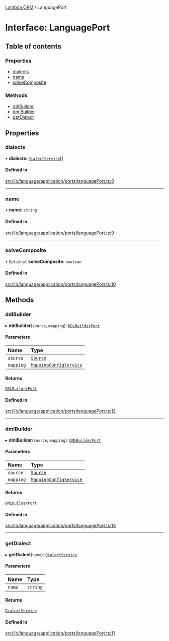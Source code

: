 [Lambda ORM](../README.md) / LanguagePort

# Interface: LanguagePort

## Table of contents

### Properties

- [dialects](LanguagePort.md#dialects)
- [name](LanguagePort.md#name)
- [solveComposite](LanguagePort.md#solvecomposite)

### Methods

- [ddlBuilder](LanguagePort.md#ddlbuilder)
- [dmlBuilder](LanguagePort.md#dmlbuilder)
- [getDialect](LanguagePort.md#getdialect)

## Properties

### dialects

• **dialects**: [`DialectService`](../classes/DialectService.md)[]

#### Defined in

[src/lib/language/application/ports/languagePort.ts:8](https://github.com/FlavioLionelRita/lambdaorm/blob/84e5f96e/src/lib/language/application/ports/languagePort.ts#L8)

___

### name

• **name**: `string`

#### Defined in

[src/lib/language/application/ports/languagePort.ts:9](https://github.com/FlavioLionelRita/lambdaorm/blob/84e5f96e/src/lib/language/application/ports/languagePort.ts#L9)

___

### solveComposite

• `Optional` **solveComposite**: `boolean`

#### Defined in

[src/lib/language/application/ports/languagePort.ts:10](https://github.com/FlavioLionelRita/lambdaorm/blob/84e5f96e/src/lib/language/application/ports/languagePort.ts#L10)

## Methods

### ddlBuilder

▸ **ddlBuilder**(`source`, `mapping`): [`DDLBuilderPort`](DDLBuilderPort.md)

#### Parameters

| Name | Type |
| :------ | :------ |
| `source` | [`Source`](Source.md) |
| `mapping` | [`MappingConfigService`](../classes/MappingConfigService.md) |

#### Returns

[`DDLBuilderPort`](DDLBuilderPort.md)

#### Defined in

[src/lib/language/application/ports/languagePort.ts:12](https://github.com/FlavioLionelRita/lambdaorm/blob/84e5f96e/src/lib/language/application/ports/languagePort.ts#L12)

___

### dmlBuilder

▸ **dmlBuilder**(`source`, `mapping`): [`DMLBuilderPort`](DMLBuilderPort.md)

#### Parameters

| Name | Type |
| :------ | :------ |
| `source` | [`Source`](Source.md) |
| `mapping` | [`MappingConfigService`](../classes/MappingConfigService.md) |

#### Returns

[`DMLBuilderPort`](DMLBuilderPort.md)

#### Defined in

[src/lib/language/application/ports/languagePort.ts:13](https://github.com/FlavioLionelRita/lambdaorm/blob/84e5f96e/src/lib/language/application/ports/languagePort.ts#L13)

___

### getDialect

▸ **getDialect**(`name`): [`DialectService`](../classes/DialectService.md)

#### Parameters

| Name | Type |
| :------ | :------ |
| `name` | `string` |

#### Returns

[`DialectService`](../classes/DialectService.md)

#### Defined in

[src/lib/language/application/ports/languagePort.ts:11](https://github.com/FlavioLionelRita/lambdaorm/blob/84e5f96e/src/lib/language/application/ports/languagePort.ts#L11)
